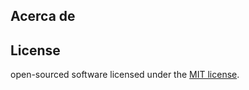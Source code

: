 
## Acerca de



## License

open-sourced software licensed under the [MIT license](https://opensource.org/licenses/MIT).
